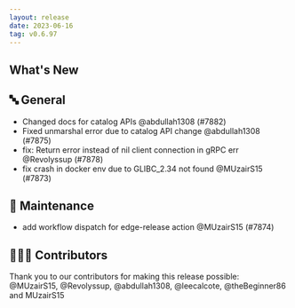 ```yaml
---
layout: release
date: 2023-06-16
tag: v0.6.97
---
```


## What's New
## 🔤 General
- Changed docs for catalog APIs @abdullah1308 (#7882)
- Fixed unmarshal error due to catalog API change @abdullah1308 (#7875)
- fix: Return error instead of nil client connection in gRPC err @Revolyssup (#7878)
- fix crash in docker env due to GLIBC_2.34  not found @MUzairS15 (#7873)

## 🧰 Maintenance

- add workflow  dispatch for edge-release action @MUzairS15 (#7874)

## 👨🏽‍💻 Contributors

Thank you to our contributors for making this release possible:
@MUzairS15, @Revolyssup, @abdullah1308, @leecalcote, @theBeginner86 and MUzairS15
